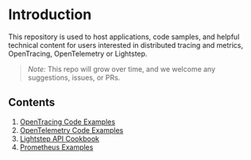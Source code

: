 # Introduction

This repository is used to host applications, code samples, and helpful technical content for users interested in distributed tracing and metrics, OpenTracing, OpenTelemetry or Lightstep.

> _Note:_ This repo will grow over time, and we welcome any suggestions, issues, or PRs.

## Contents

1. [OpenTracing Code Examples](./opentracing-examples)
2. [OpenTelemetry Code Examples](./opentelemetry-examples)
3. [Lightstep API Cookbook](./api-cookbook)
4. [Prometheus Examples](./prometheus-examples)
